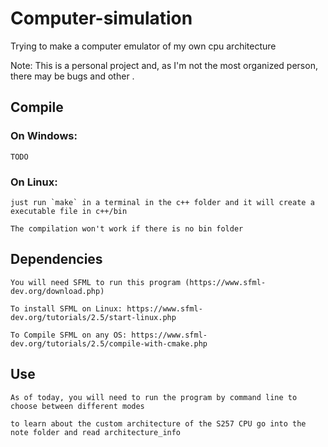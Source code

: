 # Computer-simulation
Trying to make a computer emulator of my own cpu architecture

Note: This is a personal project and, as I'm not the most organized person, there may be bugs and other .

## Compile

### On Windows:
    TODO

### On Linux:
    just run `make` in a terminal in the c++ folder and it will create a executable file in c++/bin

    The compilation won't work if there is no bin folder

## Dependencies

    You will need SFML to run this program (https://www.sfml-dev.org/download.php)

    To install SFML on Linux: https://www.sfml-dev.org/tutorials/2.5/start-linux.php

    To Compile SFML on any OS: https://www.sfml-dev.org/tutorials/2.5/compile-with-cmake.php

## Use

    As of today, you will need to run the program by command line to choose between different modes

    to learn about the custom architecture of the S257 CPU go into the note folder and read architecture_info